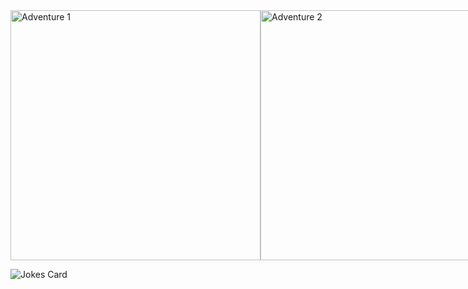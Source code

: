 <div style="display: flex; justify-content: space-between;">
  <img src="https://github-readme-stats-qebt.vercel.app/api?username=Dakyz&show_icons=true&theme=codeSTACKr&count_private=true&bg_color=00000000&hide_border=true" alt="Adventure 1" width="400"/>
  <img src="https://github-readme-stats-qebt.vercel.app/api/top-langs/?username=Dakyz&show_icons=true&theme=codeSTACKr&count_private=true&hide=C%2B%2B&layout=donut&bg_color=00000000&hide_border=true&size_weight=0.5&count_weight=0.5" alt="Adventure 2" width="400"/>
</div>

![Jokes Card](https://readme-jokes.vercel.app/api)

<!--
**Dakyz/Dakyz** is a ✨ _special_ ✨ repository because its `README.md` (this file) appears on your GitHub profile.

Here are some ideas to get you started:

- 🔭 I’m currently working on ...
- 🌱 I’m currently learning ...
- 👯 I’m looking to collaborate on ...
- 🤔 I’m looking for help with ...
- 💬 Ask me about ...
- 📫 How to reach me: ...
- 😄 Pronouns: ...
- ⚡ Fun fact: ...
-->
